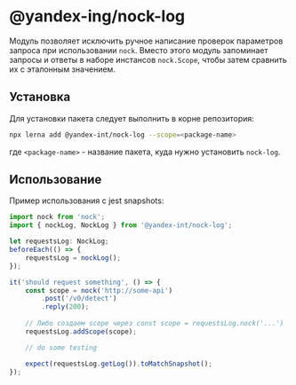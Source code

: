 # @yandex-ing/nock-log

Модуль позволяет исключить ручное написание проверок параметров запроса при использовании `nock`. 
Вместо этого модуль запоминает запросы и ответы в наборе инстансов `nock.Scope`, чтобы затем сравнить их с эталонным значением.

## Установка

Для установки пакета следует выполнить в корне репозитория:
```bash
npx lerna add @yandex-int/nock-log --scope=<package-name>
```
где `<package-name>` - название пакета, куда нужно установить `nock-log`.

## Использование

Пример использования с jest snapshots:

```ts
import nock from 'nock';
import { nockLog, NockLog } from '@yandex-int/nock-log';

let requestsLog: NockLog;
beforeEach(() => {
    requestsLog = nockLog();
});

it('should request something', () => {
    const scope = nock('http://some-api')
        .post('/v0/detect')
        .reply(200);
    
    // Либо создаем scope через const scope = requestsLog.nock('...')
    requestsLog.addScope(scope);

    // do some testing

    expect(requestsLog.getLog()).toMatchSnapshot();
});
```
